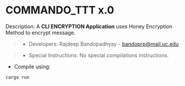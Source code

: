 # COMMANDO_TTT x.0

 Description: A **CLI ENCRYPTION Application** uses Honey Encryption Method to encrypt message.

> * Developers:
> Rajdeep Bandopadhyay - bandoprp@mail.uc.edu


> * Special Instructions:
> No special compilations instructions.

* Compile using:
```
cargo run
```
